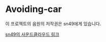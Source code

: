 # Avoiding-car  
  
이 프로젝트의 음원의 저작권은 sn49에게 있습니다.  
  
[sn49의 사운드클라우드 링크](https://soundcloud.com/sn49)
